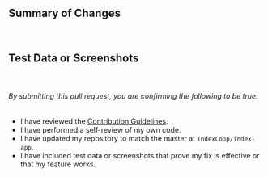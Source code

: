## **Summary of Changes**

&nbsp;

## **Test Data or Screenshots**

&nbsp;

###### _By submitting this pull request, you are confirming the following to be true:_

- I have reviewed the [Contribution Guidelines](https://github.com/SetProtocol/index-ui/blob/master/CONTRIBUTING.md).
- I have performed a self-review of my own code.
- I have updated my repository to match the master at `IndexCoop/index-app`.
- I have included test data or screenshots that prove my fix is effective or that my feature works.
